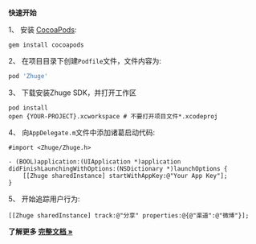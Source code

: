 **快速开始**

1、 安装 [CocoaPods](http://cocoapods.org/): 
```shell
gem install cocoapods
```

2、 在项目目录下创建`Podfile`文件，文件内容为:
```ruby
pod 'Zhuge'
```

3、 下载安装Zhuge SDK，并打开工作区
```shell
pod install
open {YOUR-PROJECT}.xcworkspace # 不要打开项目文件*.xcodeproj
```

4、 向`AppDelegate.m`文件中添加诸葛启动代码:
```objc
#import <Zhuge/Zhuge.h>

- (BOOL)application:(UIApplication *)application didFinishLaunchingWithOptions:(NSDictionary *)launchOptions {
    [[Zhuge sharedInstance] startWithAppKey:@"Your App Key"];
}
```
5、 开始追踪用户行为:

```objc
[[Zhuge sharedInstance] track:@"分享" properties:@{@"渠道":@"微博"}];
```

**了解更多 [完整文档 »](http://docs.zhuge.io/sdks/ios)**
